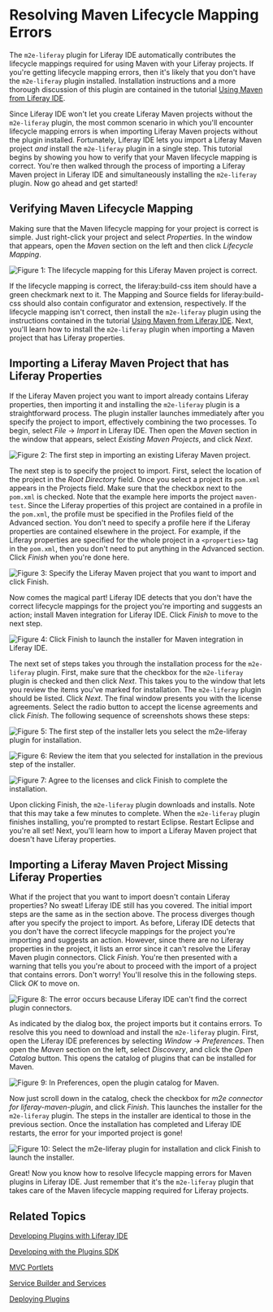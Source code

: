 # Resolving Maven Lifecycle Mapping Errors

The `m2e-liferay` plugin for Liferay IDE automatically contributes the lifecycle 
mappings required for using Maven with your Liferay projects. If you're getting 
lifecycle mapping errors, then it's likely that you don't have the `m2e-liferay` 
plugin installed. Installation instructions and a more thorough discussion of 
this plugin are contained in the tutorial [Using Maven from Liferay IDE](/tutorials/-/knowledge_base/using-maven-from-liferay-ide). 

Since Liferay IDE won't let you create Liferay Maven projects without the 
`m2e-liferay` plugin, the most common scenario in which you'll encounter 
lifecycle mapping errors is when importing Liferay Maven projects without the 
plugin installed. Fortunately, Liferay IDE lets you import a Liferay Maven 
project *and* install the `m2e-liferay` plugin in a single step. This tutorial 
begins by showing you how to verify that your Maven lifecycle mapping is 
correct. You're then walked through the process of importing a Liferay Maven 
project in Liferay IDE and simultaneously installing the `m2e-liferay` plugin. 
Now go ahead and get started!

## Verifying Maven Lifecycle Mapping

Making sure that the Maven lifecycle mapping for your project is correct is 
simple. Just right-click your project and select *Properties*. In the window 
that appears, open the *Maven* section on the left and then click 
*Lifecycle Mapping*. 

![Figure 1: The lifecycle mapping for this Liferay Maven project is correct.](../../images/maven-lifecycle-mapping-correct.png)

If the lifecycle mapping is correct, the liferay:build-css item should have a 
green checkmark next to it. The Mapping and Source fields for liferay:build-css 
should also contain configurator and extension, respectively. If the lifecycle 
mapping isn't correct, then install the `m2e-liferay` plugin using the 
instructions contained in the tutorial [Using Maven from Liferay IDE](/tutorials/-/knowledge_base/using-maven-from-liferay-ide). 
Next, you'll learn how to install the `m2e-liferay` plugin when importing a 
Maven project that has Liferay properties.

## Importing a Liferay Maven Project that has Liferay Properties

If the Liferay Maven project you want to import already contains Liferay 
properties, then importing it and installing the `m2e-liferay` plugin is a 
straightforward process. The plugin installer launches immediately after you 
specify the project to import, effectively combining the two processes. To 
begin, select *File* &rarr; *Import* in Liferay IDE. Then open the *Maven* 
section in the window that appears, select *Existing Maven Projects*, and click 
*Next*.

![Figure 2: The first step in importing an existing Liferay Maven project.](../../images/maven-ide-import-01.png)

The next step is to specify the project to import. First, select the location of 
the project in the *Root Directory* field. Once you select a project its 
`pom.xml` appears in the Projects field. Make sure that the checkbox next to the 
`pom.xml` is checked. Note that the example here imports the project 
`maven-test`. Since the Liferay properties of this project are contained in a 
profile in the `pom.xml`, the profile must be specified in the Profiles field of 
the Advanced section. You don't need to specify a profile here if the Liferay 
properties are contained elsewhere in the project. For example, if the Liferay 
properties are specified for the whole project in a `<properties>` tag in the 
`pom.xml`, then you don't need to put anything in the Advanced section. Click 
*Finish* when you're done here.

![Figure 3: Specify the Liferay Maven project that you want to import and click *Finish*.](../../images/maven-ide-import-02.png)

Now comes the magical part! Liferay IDE detects that you don't have the correct 
lifecycle mappings for the project you're importing and suggests an action; 
install Maven integration for Liferay IDE. Click *Finish* to move to the next 
step.

![Figure 4: Click *Finish* to launch the installer for Maven integration in Liferay IDE.](../../images/maven-ide-import-03.png)

The next set of steps takes you through the installation process for the 
`m2e-liferay` plugin. First, make sure that the checkbox for the `m2e-liferay` 
plugin is checked and then click *Next*. This takes you to the window that lets 
you review the items you've marked for installation. The `m2e-liferay` plugin 
should be listed. Click *Next*. The final window presents you with the license 
agreements. Select the radio button to accept the license agreements and click 
*Finish*. The following sequence of screenshots shows these steps:

![Figure 5: The first step of the installer lets you select the `m2e-liferay` plugin for installation.](../../images/maven-ide-m2e-install-01.png)

![Figure 6: Review the item that you selected for installation in the previous step of the installer.](../../images/maven-ide-m2e-install-02.png)

![Figure 7: Agree to the licenses and click *Finish* to complete the installation.](../../images/maven-ide-m2e-install-03.png)

Upon clicking Finish, the `m2e-liferay` plugin downloads and installs. Note that 
this may take a few minutes to complete. When the `m2e-liferay` plugin finishes 
installing, you're prompted to restart Eclipse. Restart Eclipse and you're all 
set! Next, you'll learn how to import a Liferay Maven project that doesn't have 
Liferay properties.

## Importing a Liferay Maven Project Missing Liferay Properties

What if the project that you want to import doesn't contain Liferay properties? 
No sweat! Liferay IDE still has you covered. The initial import steps are the 
same as in the section above. The process diverges though after you specify the 
project to import. As before, Liferay IDE detects that you don't have the 
correct lifecycle mappings for the project you're importing and suggests an 
action. However, since there are no Liferay properties in the project, it lists 
an error since it can't resolve the Liferay Maven plugin connectors. Click 
*Finish*. You're then presented with a warning that tells you you're about to 
proceed with the import of a project that contains errors. Don't worry! You'll 
resolve this in the following steps. Click *OK* to move on.

![Figure 8: The error occurs because Liferay IDE can't find the correct plugin connectors.](../../images/maven-ide-no-props-01.png)

As indicated by the dialog box, the project imports but it contains errors. To 
resolve this you need to download and install the `m2e-liferay` plugin. First, 
open the Liferay IDE preferences by selecting *Window* &rarr; *Preferences*. 
Then open the *Maven* section on the left, select *Discovery*, and click the 
*Open Catalog* button. This opens the catalog of plugins that can be installed 
for Maven.

![Figure 9: In Preferences, open the plugin catalog for Maven.](../../images/maven-ide-no-props-02.png)

Now just scroll down in the catalog, check the checkbox for 
*m2e connector for liferay-maven-plugin*, and click *Finish*. This launches the 
installer for the `m2e-liferay` plugin. The steps in the installer are identical 
to those in the previous section. Once the installation has completed and 
Liferay IDE restarts, the error for your imported project is gone! 

![Figure 10: Select the `m2e-liferay` plugin for installation and click *Finish* to launch the installer.](../../images/maven-ide-no-props-03.png)

Great! Now you know how to resolve lifecycle mapping errors for Maven plugins in 
Liferay IDE. Just remember that it's the `m2e-liferay` plugin that takes care of 
the Maven lifecycle mapping required for Liferay projects.

## Related Topics

[Developing Plugins with Liferay IDE](/tutorials/-/knowledge_base/liferay-ide)

[Developing with the Plugins SDK](/tutorials/-/knowledge_base/plugins-sdk)

[MVC Portlets](/tutorials/-/knowledge_base/developing-jsp-portlets-using-liferay-mvc)

[Service Builder and Services](/tutorials/-/knowledge_base/service-builder)

[Deploying Plugins](/tutorials/-/knowledge_base/deploying-plugins)
